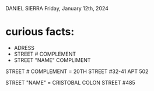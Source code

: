 DANIEL SIERRA
Friday, January 12th, 2024

# curious facts:

- ADRESS
- STREET # COMPLEMENT
- STREET "NAME" COMPLIMENT

STREET # COMPLEMENT =
20TH STREET #32-41 APT 502

STREET "NAME" = CRISTOBAL COLON STREET #485